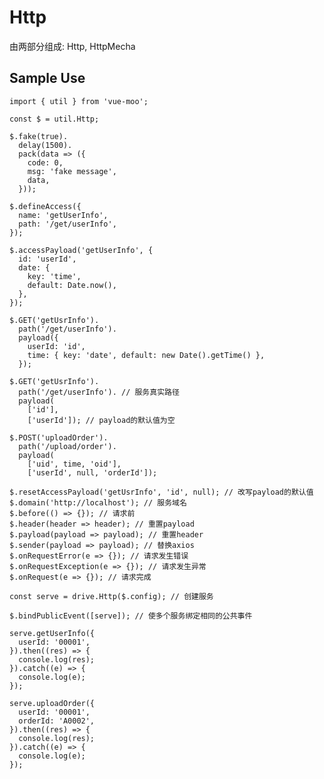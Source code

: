 # Http

由两部分组成: Http, HttpMecha  

## Sample Use

    import { util } from 'vue-moo';

    const $ = util.Http;

    $.fake(true).
      delay(1500).
      pack(data => ({
        code: 0,
        msg: 'fake message',
        data,
      }));

    $.defineAccess({
      name: 'getUserInfo',
      path: '/get/userInfo',
    });

    $.accessPayload('getUserInfo', {
      id: 'userId',
      date: {
        key: 'time',
        default: Date.now(),
      },
    });

    $.GET('getUsrInfo').
      path('/get/userInfo').
      payload({
        userId: 'id',
        time: { key: 'date', default: new Date().getTime() },
      });

    $.GET('getUsrInfo').
      path('/get/userInfo'). // 服务真实路径
      payload(
        ['id'],
        ['userId']); // payload的默认值为空

    $.POST('uploadOrder').
      path('/upload/order').
      payload(
        ['uid', time, 'oid'],
        ['userId', null, 'orderId']);

    $.resetAccessPayload('getUsrInfo', 'id', null); // 改写payload的默认值
    $.domain('http://localhost'); // 服务域名
    $.before(() => {}); // 请求前
    $.header(header => header); // 重置payload
    $.payload(payload => payload); // 重置header
    $.sender(payload => payload); // 替换axios
    $.onRequestError(e => {}); // 请求发生错误
    $.onRequestException(e => {}); // 请求发生异常
    $.onRequest(e => {}); // 请求完成

    const serve = drive.Http($.config); // 创建服务

    $.bindPublicEvent([serve]); // 使多个服务绑定相同的公共事件

    serve.getUserInfo({
      userId: '00001',
    }).then((res) => {
      console.log(res);
    }).catch((e) => {
      console.log(e);
    });

    serve.uploadOrder({
      userId: '00001',
      orderId: 'A0002',
    }).then((res) => {
      console.log(res);
    }).catch((e) => {
      console.log(e);
    });
